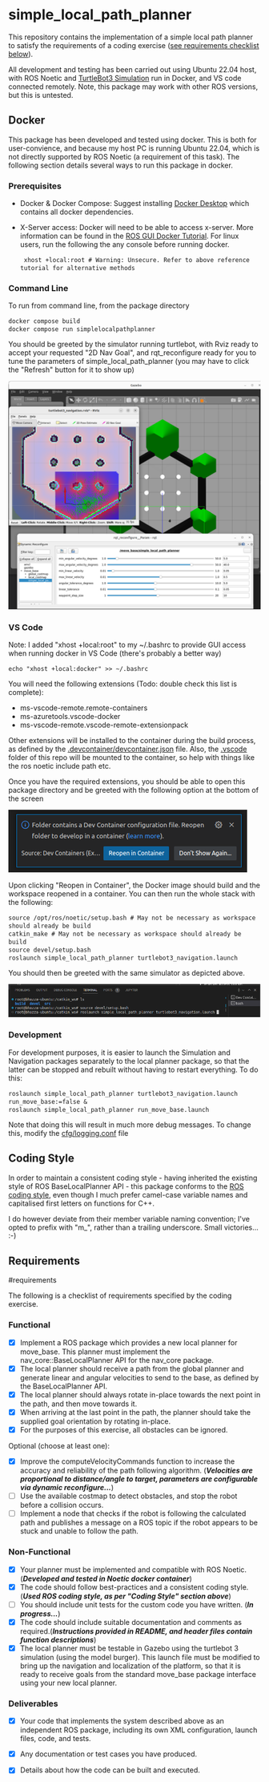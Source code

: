 # simple_local_path_planner

This repository contains the implementation of a simple local path planner to satisfy the requirements of a coding exercise ([see requirements checklist below](#requirements)).

All development and testing has been carried out using Ubuntu 22.04 host, with ROS Noetic and [TurtleBot3 Simulation](https://emanual.robotis.com/docs/en/platform/turtlebot3/simulation/#virtual-navigation-with-turtlebot3) run in Docker, and VS code connected remotely. Note, this package may work with other ROS versions, but this is untested.

## Docker

This package has been developed and tested using docker. This is both for user-convience, and because my host PC is running Ubuntu 22.04, which is not directly supported by ROS Noetic (a requirement of this task). The following section details several ways to run this package in docker.

### Prerequisites
 - Docker & Docker Compose: Suggest installing [Docker Desktop](https://docs.docker.com/desktop/) which contains all docker dependencies.
 - X-Server access: Docker will need to be able to access x-server. More information can be found in the [ROS GUI Docker Tutorial](http://wiki.ros.org/docker/Tutorials/GUI). For linux users, run the following the any console before running docker. 

        xhost +local:root # Warning: Unsecure. Refer to above reference tutorial for alternative methods

### Command Line

To run from command line, from the package directory

    docker compose build
    docker compose run simplelocalpathplanner

You should be greeted by the simulator running turtlebot, with Rviz ready to accept your requested "2D Nav Goal", and rqt_reconfigure ready for you to tune the parameters of simple_local_path_planner (you may have to click the "Refresh" button for it to show up)

![docker_compose_run_simplelocalpathplanner.png](docs/images/docker_compose_run_simplelocalpathplanner.png)

### VS Code

Note: I added "xhost +local:root" to my ~/.bashrc to provide GUI access when running docker in VS Code (there's probably a better way)

    echo "xhost +local:docker" >> ~/.bashrc

You will need the following extensions (Todo: double check this list is complete):
 - ms-vscode-remote.remote-containers
 - ms-azuretools.vscode-docker
 - ms-vscode-remote.vscode-remote-extensionpack

Other extensions will be installed to the container during the build process, as defined by the [.devcontainer/devcontainer.json](.devcontainer/devcontainer.json) file. Also, the [.vscode](.vscode) folder of this repo will be mounted to the container, so help with things like the ros noetic include path etc.

Once you have the required extensions, you should be able to open this package directory and be greeted with the following option at the bottom of the screen

![reopen_in_container.png](docs/images/reopen_in_container.png)

Upon clicking "Reopen in Container", the Docker image should build and the workspace reopened in a container. You can then run the whole stack with the following:

    source /opt/ros/noetic/setup.bash # May not be necessary as workspace should already be build
    catkin_make # May not be necessary as workspace should already be build
    source devel/setup.bash 
    roslaunch simple_local_path_planner turtlebot3_navigation.launch

You should then be greeted with the same simulator as depicted above. 

![running_from_vscode.png](docs/images/running_from_vscode.png)

### Development

For development purposes, it is easier to launch the Simulation and Navigation packages separately to the local planner package, so that the latter can be stopped and rebuilt without having to restart everything. To do this:

    roslaunch simple_local_path_planner turtlebot3_navigation.launch run_move_base:=false &
    roslaunch simple_local_path_planner run_move_base.launch

Note that doing this will result in much more debug messages. To change this, modify the [cfg/logging.conf](cfg/logging.conf) file

## Coding Style

In order to maintain a consistent coding style - having inherited the existing style of ROS BaseLocalPlanner API - this package conforms to the [ROS coding style](http://wiki.ros.org/CppStyleGuide), even though I much prefer camel-case variable names and capitalised first letters on functions for C++. 

I do however deviate from their member variable naming convention; I've opted to prefix with "m_", rather than a trailing underscore. Small victories... :-)

## Requirements
#requirements

The following is a checklist of requirements specified by the coding exercise.

### Functional

- [X] Implement a ROS package which provides a new local planner for move_base. This planner must implement the nav_core::BaseLocalPlanner API for the nav_core package.
- [X] The local planner should receive a path from the global planner and generate linear and angular velocities to send to the base, as defined by the BaseLocalPlanner API.
- [X] The local planner should always rotate in-place towards the next point in the path, and then move towards it.
- [X] When arriving at the last point in the path, the planner should take the supplied goal orientation by rotating in-place.
- [X] For the purposes of this exercise, all obstacles can be ignored.

Optional (choose at least one):
- [X] Improve the computeVelocityCommands function to increase the accuracy and reliability of the path following algorithm. (***Velocities are proportional to distance/angle to target, parameters are configurable via dynamic reconfigure...***)
- [ ] Use the available costmap to detect obstacles, and stop the robot before a collision occurs.
- [ ] Implement a node that checks if the robot is following the calculated path and publishes a message on a ROS topic if the robot appears to be stuck and unable to follow the path.

### Non-Functional
- [X] Your planner must be implemented and compatible with ROS Noetic.(***Developed and tested in Noetic docker container***)
- [X] The code should follow best-practices and a consistent coding style.(***Used ROS coding style, as per "Coding Style" section above***)
- [ ] You should include unit tests for the custom code you have written. (***In progress...***)
- [X] The code should include suitable documentation and comments as required.(***Instructions provided in README, and header files contain function descriptions***)
- [X] The local planner must be testable in Gazebo using the turtlebot 3 simulation (using the model burger). This launch file must be modified to bring up the navigation and localization of the platform, so that it is ready to receive goals from the standard move_base package interface using your new local planner.

### Deliverables
- [X] Your code that implements the system described above as an independent ROS package, including its own XML configuration, launch files, code, and tests.
- [X] Any documentation or test cases you have produced.
- [X] Details about how the code can be built and executed.


